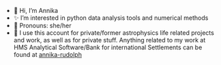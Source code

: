 - 👋 Hi, I’m Annika
- ✨ I’m interested in python data analysis tools and numerical methods
- 💜 Pronouns: she/her
- 🏢 I use this account for private/former astrophysics life related projects and work, as well as for private stuff. Anything related to my work at HMS Analytical Software/Bank for international Settlements can be found at [annika-rudolph](https://github.com/annika-rudolph)

